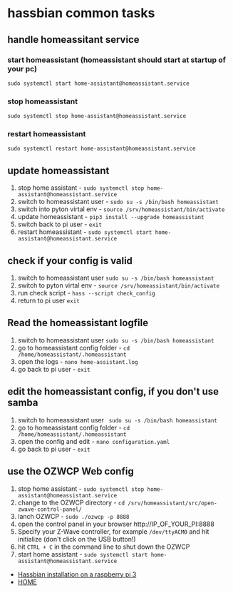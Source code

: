 # hassbian common tasks
## handle homeassitant service
### start homeassistant (homeassistant should start at startup of your pc)
`sudo systemctl start home-assistant@homeassistant.service`
### stop homeassistant
`sudo systemctl stop home-assistant@homeassistant.service`
### restart homeassistant
`sudo systemctl restart home-assistant@homeassistant.service`

## update homeassistant
1. stop home assistant - `sudo systemctl stop home-assistant@homeassistant.service`
2. switch to homeassistant user - `sudo su -s /bin/bash homeassistant`
3. switch into pyton virtal env - `source /srv/homeassistant/bin/activate`
4. update homeassistant - `pip3 install --upgrade homeassistant`
5. switch back to pi user - `exit`
6. restart homeassistant - `sudo systemctl start home-assistant@homeassistant.service`


## check if your config is valid
1. switch to homeassistant user `sudo su -s /bin/bash homeassistant`
2. switch to pyton virtal env - `source /srv/homeassistant/bin/activate`
3. run check script - `hass --script check_config`
4. return to pi user `exit`


## Read the homeassistant logfile
1. switch to homeassistant user `sudo su -s /bin/bash homeassistant`
2. go to homeassistant config folder -  `cd /home/homeassistant/.homeassistant`
3. open the logs - `nano home-assistant.log`
4. go back to pi user - `exit`


## edit the homeassistant config, if you don't use samba
1. switch to homeassistant user ` sudo su -s /bin/bash homeassistant`
2. go to homeassistant config folder -  `cd /home/homeassistant/.homeassistant`
3. open the config and edit - `nano configuration.yaml`
4. go back to pi user - `exit`

## use the OZWCP Web config
1. stop home assistant - `sudo systemctl stop home-assistant@homeassistant.service`
2. change to the OZWCP directory - `cd /srv/homeassistant/src/open-zwave-control-panel/`
3. lanch OZWCP - `sudo ./ozwcp -p 8888`
4. open the control panel in your browser http://IP_OF_YOUR_PI:8888
5. Specify your Z-Wave controller, for example `/dev/ttyACM0` and hit initialize (don't click on the USB button!)
6. hit `CTRL + C` in the command line to shut down the OZWCP
7. start home assistant - `sudo systemctl start home-assistant@homeassistant.service`

* [Hassbian installation on a raspberry pi 3](https://github.com/masterwendu/ki-adi-mundi/blob/master/hassbian/installation.md)
* [HOME](https://github.com/masterwendu/ki-adi-mundi)
